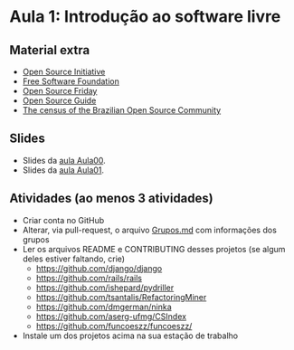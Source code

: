 # Aula 1: Introdução ao software livre

## Material extra

- [Open Source Initiative](https://opensource.org/)
- [Free Software Foundation](https://www.fsf.org/)
- [Open Source Friday](https://opensourcefriday.com/)
- [Open Source Guide](https://opensource.guide/)
- [The census of the Brazilian Open Source Community](http://gustavopinto.org/lost+found/oss2014.pdf)

## Slides

- Slides da [aula Aula00](https://docs.google.com/presentation/d/1Ufs-kpjmQ4gglsL1u5bfFAC_QRVmLW2dokhLdVAATYE/edit?usp=sharing).
- Slides da [aula Aula01](https://docs.google.com/presentation/d/1VxN6YnyUcR6d8uXs7wJoqElqwgIrm5PIh8gydPc5NM8/edit?usp=sharing).

## Atividades (ao menos 3 atividades)
- Criar conta no GitHub
- Alterar, via pull-request, o arquivo [Grupos.md](Grupos.md) com informações dos grupos
- Ler os arquivos README e CONTRIBUTING desses projetos (se algum deles estiver faltando, crie)
  - https://github.com/django/django
  - https://github.com/rails/rails
  - https://github.com/ishepard/pydriller
  - https://github.com/tsantalis/RefactoringMiner
  - https://github.com/dmgerman/ninka
  - https://github.com/aserg-ufmg/CSIndex
  - https://github.com/funcoeszz/funcoeszz/
- Instale um dos projetos acima na sua estação de trabalho
